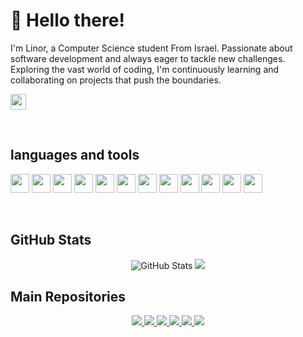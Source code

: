# 👋 Hello there! 
I'm Linor, a Computer Science student From Israel. Passionate about software development and always eager to tackle new challenges. 
Exploring the vast world of coding, I'm continuously learning and collaborating on projects that push the boundaries. 

<p>
  <a href="https://www.linkedin.com/in/linor-cohen-260677257/">
    <img src="https://img.shields.io/badge/linkedin-%230077B5.svg?&style=for-the-badge&logo=linkedin&logoColor=white" height=25>
  </a> 
</p>

<br>

<h2>languages and tools</h2>

<code><img height="30" src="https://skillicons.dev/icons?i=java"></code>
<code><img height="30" src="https://skillicons.dev/icons?i=c"></code>
<code><img height="30" src="https://skillicons.dev/icons?i=cpp"></code>
<code><img height="30" src="https://skillicons.dev/icons?i=py"></code>
<code><img height="30" src="https://skillicons.dev/icons?i=git"></code>
<code><img height="30" src="https://skillicons.dev/icons?i=mysql"></code>
<code><img height="30" src="https://skillicons.dev/icons?i=css"></code>
<code><img height="30" src="https://skillicons.dev/icons?i=html"></code>
<code><img height="30" src="https://skillicons.dev/icons?i=js"></code>
<code><img height="30" src="https://skillicons.dev/icons?i=latex"></code>
<code><img height="30" src="https://skillicons.dev/icons?i=linux"></code>
<code><img height="30" src="https://skillicons.dev/icons?i=postgres"></code>

<br>

<h2>GitHub Stats</h2>
<div align="center">
  <p><img src="https://github-readme-stats.vercel.app/api?username=linorcohen&amp;show_icons=true&rank_icon=github&theme=react" alt="GitHub Stats"> 
    <img width="" src="https://github-readme-stats.vercel.app/api/top-langs/?username=linorcohen&layout=compact&card_width=300&theme=react" /></p>
</div>

<h2>Main Repositories</h2>
<div align="center">
  <a href="https://github.com/linorcohen/Must-Movies">
    <img src="https://github-readme-stats.vercel.app/api/pin/?username=linorcohen&repo=Must-Movies&theme=react" href="https://github.com/linorcohen/Must-Movies"> 
  </a>
  <a href="https://github.com/linorcohen/Pepse-Game">
    <img src="https://github-readme-stats.vercel.app/api/pin/?username=linorcohen&repo=Pepse-Game&theme=react" href="https://github.com/linorcohen/Pepse-Game">
  </a>
  <a href="https://github.com/linorcohen/Ascii-Art-Converter">
    <img src="https://github-readme-stats.vercel.app/api/pin/?username=linorcohen&repo=Ascii-Art-Converter&theme=react" href="https://github.com/linorcohen/Ascii-Art-Converter">
  </a>
  <a href="https://github.com/linorcohen/Brick-Breaker-Game">
    <img src="https://github-readme-stats.vercel.app/api/pin/?username=linorcohen&repo=Brick-Breaker-Game&theme=react" href="https://github.com/linorcohen/Brick-Breaker-Game">
  </a>
  <a href="https://github.com/linorcohen/Object-Oriented-Programming">
    <img src="https://github-readme-stats.vercel.app/api/pin/?username=linorcohen&repo=Object-Oriented-Programming&theme=react" href="https://github.com/linorcohen/Object-Oriented-Programming">
  </a>
  <a href="https://github.com/linorcohen/Intro2cs">
    <img src="https://github-readme-stats.vercel.app/api/pin/?username=linorcohen&repo=Intro2cs&theme=react" href="https://github.com/linorcohen/Intro2cs">
  </a>
</div>


